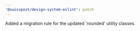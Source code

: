 ```yaml
---
'@swisspost/design-system-eslint': patch
---
```


Added a migration rule for the updated 'rounded' utility classes.
